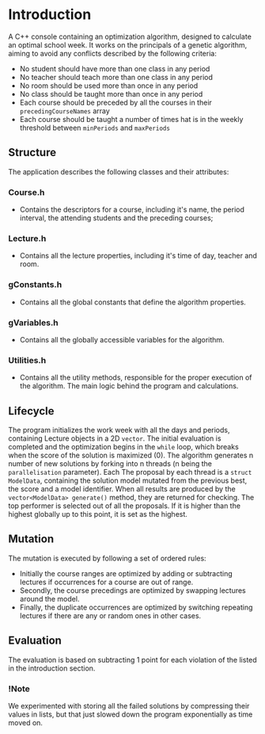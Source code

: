 # Introduction

A C++ console containing an optimization algorithm, designed to calculate an optimal school week. It works on the principals of a genetic algorithm, aiming to avoid any conflicts described by the following criteria:
 - No student should have more than one class in any period
 - No teacher should teach more than one class in any period
 - No room should be used more than once in any period
 - No class should be taught more than once in any period
 - Each course should be preceded by all the courses in their ```precedingCourseNames``` array
 - Each course should be taught a number of times hat is in the weekly threshold between ```minPeriods``` and ```maxPeriods```

## Structure
  
The application describes the following classes and their attributes:  
 
### Course.h 
 - Contains the descriptors for a course, including it's name, the period interval, the attending students and the preceding courses;

### Lecture.h 
 - Contains all the lecture properties, including it's time of day, teacher and room. 


### gConstants.h
 - Contains all the global constants that define the algorithm properties.
 
### gVariables.h
 - Contains all the globally accessible variables for the algorithm.

### Utilities.h
 - Contains all the utility methods, responsible for the proper execution of the algorithm. The main logic behind the program and calculations.


## Lifecycle

The program initializes the work week with all the days and periods, containing Lecture objects in a 2D ```vector```. The initial evaluation is completed and the optimization begins in the ```while``` loop, which breaks when the score of the solution is maximized (0). The algorithm generates n number of new solutions by forking into n threads (n being the ```parallelisation``` parameter). Each  The proposal by each thread is a ```struct ModelData```, containing the solution model mutated from the previous best, the score and a model identifier. When all results are produced by the ```vector<ModelData> generate()``` method, they are returned for checking. The top performer is selected out of all the proposals. If it is higher than the highest globally up to this point, it is set as the highest. 

## Mutation
The mutation is executed by following a set of ordered rules:

 - Initially the course ranges are optimized by adding or subtracting lectures if occurrences for a course are out of range.
 - Secondly, the course precedings are optimized by swapping lectures around the model.
 - Finally, the duplicate occurrences are optimized by switching repeating lectures if there are any or random ones in other cases.

## Evaluation
The evaluation is based on subtracting 1 point for each violation of the listed in the introduction section.

### !Note

We experimented with storing all the failed solutions by compressing their values in lists, but that just slowed down the program exponentially as time moved on.

